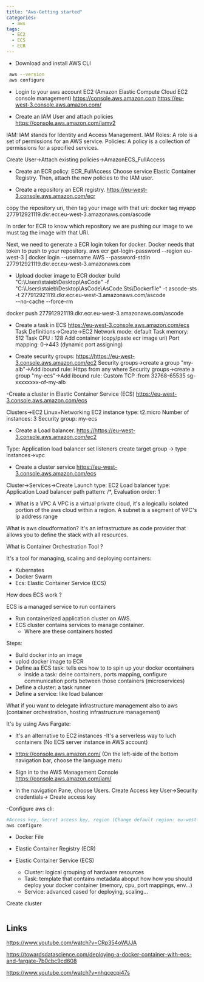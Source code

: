```yaml
---
title: "Aws-Getting started"
categories:
  - aws
tags:
  - EC2
  - ECS
  - ECR
---
```


- Download and install AWS CLI

```sh
 aws --version
 aws configure
```

- Login to your aws account EC2 (Amazon Elastic Compute Cloud EC2 console management)
  <https://console.aws.amazon.com>
  <https://eu-west-3.console.aws.amazon.com/>

- Create an IAM User and attach policies
  <https://console.aws.amazon.com/iamv2>

IAM: IAM stands for Identity and Access Management.
IAM Roles: A role is a set of permissions for an AWS service.
Policies: A policy is a collection of permissions for a specified services.

Create User->Attach existing policies->AmazonECS_FullAccess

- Create an ECR policy: ECR_FullAccess
  Choose service Elastic Container Registry.
  Then, attach the new policies to the IAM user.

- Create a repository an ECR registry.
  <https://eu-west-3.console.aws.amazon.com/ecr>

copy the repository uri, then tag your image with that uri:
docker tag myapp 277912921119.dkr.ecr.eu-west-3.amazonaws.com/ascode

In order for ECR to know which repository we are pushing our image to we must tag the image with that URI.

Next, we need to generate a ECR login token for docker. Docker needs that token to push to your repository.
aws ecr get-login-password --region eu-west-3 | docker login --username AWS --password-stdin 277912921119.dkr.ecr.eu-west-3.amazonaws.com

- Upload docker image to ECR
  docker build "C:\Users\staieb\Desktop\AsCode"
  -f "C:\Users\staieb\Desktop\AsCode\AsCode.Sts\Dockerfile"
  -t ascode-sts
  -t 277912921119.dkr.ecr.eu-west-3.amazonaws.com/ascode  
  --no-cache
  --force-rm

docker push 277912921119.dkr.ecr.eu-west-3.amazonaws.com/ascode

- Create a task in ECS
  <https://eu-west-3.console.aws.amazon.com/ecs>
  Task Definitions->Create->EC2
  Network mode: default
  Task memory: 512
  Task CPU : 128
  Add container (copy/paste ecr image uri)
  Port mapping: 0->443 (dynamic port assigning)

- Create security groups:
  <https://https://eu-west-3.console.aws.amazon.com/ec2>
  Security groups->create a group "my-alb"->Add ibound rule: Https from any where
  Security groups->create a group "my-ecs"->Add ibound rule:
  Custom TCP :from 32768-65535 sg-xxxxxxxx-of-my-alb

-Create a cluster in Elastic Container Service (ECS)
<https://eu-west-3.console.aws.amazon.com/ecs>

Clusters->EC2 Linux+Networking
EC2 instance type: t2.micro
Number of instances: 3
Security group: my-ecs

- Create a Load balancer.
  <https://https://eu-west-3.console.aws.amazon.com/ec2>

Type: Application load balancer
set listeners
create target group -> type instances->vpc

- Create a cluster service
  <https://eu-west-3.console.aws.amazon.com/ecs>

Cluster->Services->Create
Launch type: EC2
Load balancer type: Application Load balancer
path pattern: /\*, Evaluation order: 1

- What is a VPC
  A VPC is a virtual private cloud, it's a logicallu isolated portion of the aws cloud within a region.
  A subnet is a segment of VPC's Ip address range

What is aws cloudformation?
It's an infrastructure as code provider that allows you to define the stack with all resources.

What is Container Orchestration Tool ?

It's a tool for managing, scaling and deploying containers:

- Kubernates
- Docker Swarm
- Ecs: Elastic Container Service (ECS)

How does ECS work ?

ECS is a managed service to run containers

- Run containerized application cluster on AWS.
- ECS cluster contains services to manage container.
  - Where are these containers hosted

Steps:

- Build docker into an image
- uplod docker image to ECR
- Define aa ECS task: tells ecs how to to spin up your docker ocontainers
  - inside a task: deine containers, ports mapping, configure communication ports between those containers
    (microservices)
- Define a cluster: a task runner
- Define a service: like load balancer

What if you want to delegate infrastructure management also to aws
(container orchestration, hosting infrastrucrure management)

It's by using Aws Fargate:

- It's an alternative to EC2 instances
  -It's a serverless way to luch containers (No ECS server instance in AWS account)

- <https://console.aws.amazon.com/>
  (On the left-side of the bottom navigation bar, choose the language menu

- Sign in to the AWS Management Console
  <https://console.aws.amazon.com/iam/>

- In the navigation Pane, choose Users.
  Create Access key
  User->Security credentials-> Create access key

-Configure aws cli:

```sh
#Access key, Secret access key, region (Change default region: eu-west-3)
aws configure
```

- Docker File

- Elastic Container Registry (ECR)

- Elastic Container Service (ECS)
  - Cluster: logical grouping of hardware resources
  - Task: template that contains metadata aboput how how you should deploy your docker container (memory, cpu, port mappings, env...)
  - Service: advanced cased for deploying, scaling...

Create cluster

```sh

```

## Links

<https://www.youtube.com/watch?v=CRp354oWUJA>

<https://towardsdatascience.com/deploying-a-docker-container-with-ecs-and-fargate-7b0cbc9cd608>

<https://www.youtube.com/watch?v=nhqcecpi47s>
